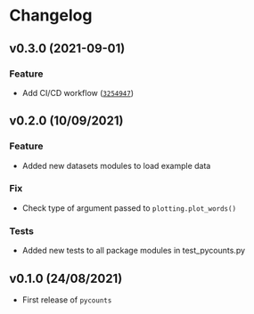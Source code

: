 # Changelog

<!--next-version-placeholder-->

## v0.3.0 (2021-09-01)
### Feature
* Add CI/CD workflow ([`3254947`](https://github.com/TomasBeuzen/pycounts/commit/3254947a5470a0de309ea38a0bc6e0631f58a341))

## v0.2.0 (10/09/2021)

### Feature

- Added new datasets modules to load example data

### Fix

- Check type of argument passed to `plotting.plot_words()`

### Tests

- Added new tests to all package modules in test_pycounts.py

## v0.1.0 (24/08/2021)

- First release of `pycounts`

